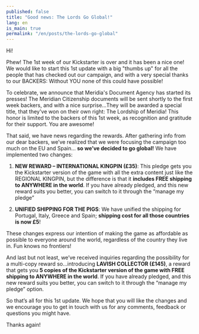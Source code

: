 ```yaml
---
published: false
title: "Good news: The Lords Go Global!"
lang: en
is_main: true
permalink: "/en/posts/the-lords-go-global"
---
```


Hi!

Phew! The 1st week of our Kickstarter is over and it has been a nice one! We would like to start this 1st update with a big "thumbs up" for all the people that has checked out our campaign, and with a very special thanks to our BACKERS: Without YOU none of this could have possible!

To celebrate, we announce that Meridia's Document Agency has started its presses! The Meridian Citizenship documents will be sent shortly to the first week backers, and with a nice surprise…They will be awarded a special title, that they've won on their own right: The Lordship of Meridia! This honor is limited to the backers of this 1st week, as recognition and gratitude for their support. You are awesome!

<!--IMAGE-->

That said, we have news regarding the rewards. After gathering info from our dear backers, we’ve realized that we were focusing the campaign too much on the EU and Spain… **so we’ve decided to go global!** We have implemented two changes: 

1. **NEW REWARD – INTERNATIONAL KINGPIN (£35)**: This pledge gets you the Kickstarter version of the game with all the extra content just like the REGIONAL KINGPIN, but the difference is that it **includes FREE shipping to ANYWHERE in the world**. If you have already pledged, and this new reward suits you better, you can switch to it through the “manage my pledge”

2. **UNIFIED SHIPPING FOR THE PIGS**: We have unified the shipping for Portugal, Italy, Greece and Spain; **shipping cost for all those countries is now £5**!

These changes express our intention of making the game as affordable as possible to everyone around the world, regardless of the country they live in. Fun knows no frontiers!

And last but not least, we’ve received inquiries regarding the possibility for a multi-copy reward so…introducing **LAVISH COLLECTOR (£145)**, a reward that gets you **5 copies of the Kickstarter version of the game with FREE shipping to ANYWHERE in the world**. If you have already pledged, and this new reward suits you better, you can switch to it through the “manage my pledge” option.

So that’s all for this 1st update. We hope that you will like the changes and we encourage you to get in touch with us for any comments, feedback or questions you might have. 

Thanks again!